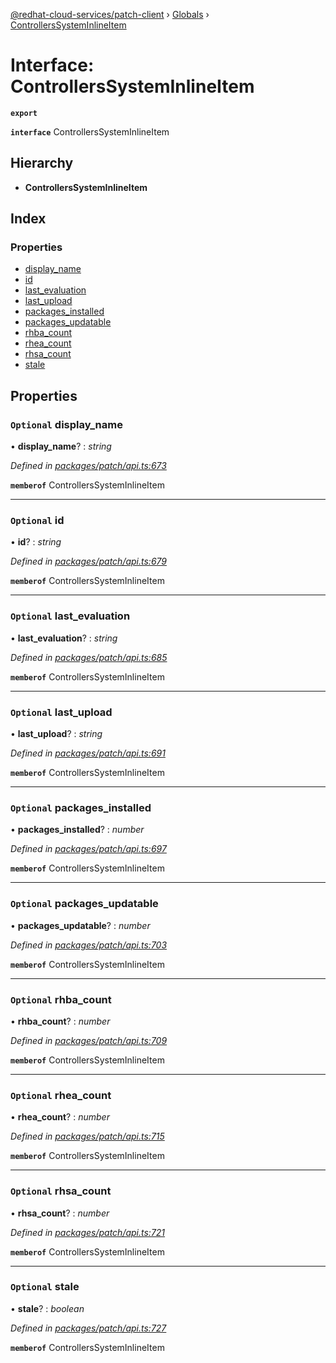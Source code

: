 [@redhat-cloud-services/patch-client](../README.md) › [Globals](../globals.md) › [ControllersSystemInlineItem](controllerssysteminlineitem.md)

# Interface: ControllersSystemInlineItem

**`export`** 

**`interface`** ControllersSystemInlineItem

## Hierarchy

* **ControllersSystemInlineItem**

## Index

### Properties

* [display_name](controllerssysteminlineitem.md#optional-display_name)
* [id](controllerssysteminlineitem.md#optional-id)
* [last_evaluation](controllerssysteminlineitem.md#optional-last_evaluation)
* [last_upload](controllerssysteminlineitem.md#optional-last_upload)
* [packages_installed](controllerssysteminlineitem.md#optional-packages_installed)
* [packages_updatable](controllerssysteminlineitem.md#optional-packages_updatable)
* [rhba_count](controllerssysteminlineitem.md#optional-rhba_count)
* [rhea_count](controllerssysteminlineitem.md#optional-rhea_count)
* [rhsa_count](controllerssysteminlineitem.md#optional-rhsa_count)
* [stale](controllerssysteminlineitem.md#optional-stale)

## Properties

### `Optional` display_name

• **display_name**? : *string*

*Defined in [packages/patch/api.ts:673](https://github.com/RedHatInsights/javascript-clients/blob/acc93dd/packages/patch/api.ts#L673)*

**`memberof`** ControllersSystemInlineItem

___

### `Optional` id

• **id**? : *string*

*Defined in [packages/patch/api.ts:679](https://github.com/RedHatInsights/javascript-clients/blob/acc93dd/packages/patch/api.ts#L679)*

**`memberof`** ControllersSystemInlineItem

___

### `Optional` last_evaluation

• **last_evaluation**? : *string*

*Defined in [packages/patch/api.ts:685](https://github.com/RedHatInsights/javascript-clients/blob/acc93dd/packages/patch/api.ts#L685)*

**`memberof`** ControllersSystemInlineItem

___

### `Optional` last_upload

• **last_upload**? : *string*

*Defined in [packages/patch/api.ts:691](https://github.com/RedHatInsights/javascript-clients/blob/acc93dd/packages/patch/api.ts#L691)*

**`memberof`** ControllersSystemInlineItem

___

### `Optional` packages_installed

• **packages_installed**? : *number*

*Defined in [packages/patch/api.ts:697](https://github.com/RedHatInsights/javascript-clients/blob/acc93dd/packages/patch/api.ts#L697)*

**`memberof`** ControllersSystemInlineItem

___

### `Optional` packages_updatable

• **packages_updatable**? : *number*

*Defined in [packages/patch/api.ts:703](https://github.com/RedHatInsights/javascript-clients/blob/acc93dd/packages/patch/api.ts#L703)*

**`memberof`** ControllersSystemInlineItem

___

### `Optional` rhba_count

• **rhba_count**? : *number*

*Defined in [packages/patch/api.ts:709](https://github.com/RedHatInsights/javascript-clients/blob/acc93dd/packages/patch/api.ts#L709)*

**`memberof`** ControllersSystemInlineItem

___

### `Optional` rhea_count

• **rhea_count**? : *number*

*Defined in [packages/patch/api.ts:715](https://github.com/RedHatInsights/javascript-clients/blob/acc93dd/packages/patch/api.ts#L715)*

**`memberof`** ControllersSystemInlineItem

___

### `Optional` rhsa_count

• **rhsa_count**? : *number*

*Defined in [packages/patch/api.ts:721](https://github.com/RedHatInsights/javascript-clients/blob/acc93dd/packages/patch/api.ts#L721)*

**`memberof`** ControllersSystemInlineItem

___

### `Optional` stale

• **stale**? : *boolean*

*Defined in [packages/patch/api.ts:727](https://github.com/RedHatInsights/javascript-clients/blob/acc93dd/packages/patch/api.ts#L727)*

**`memberof`** ControllersSystemInlineItem
